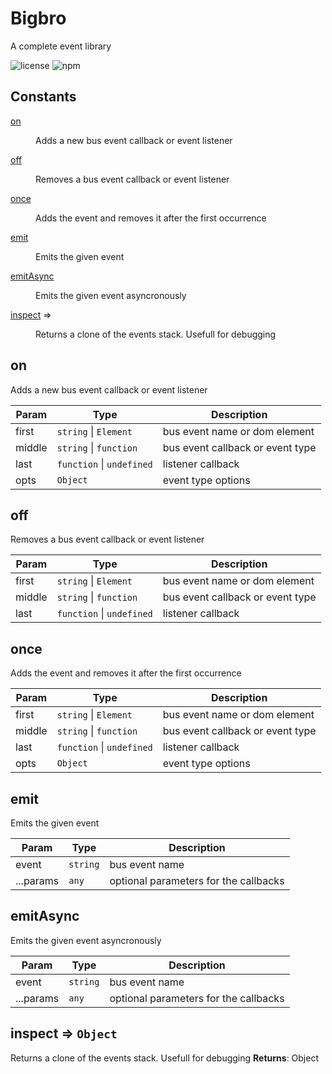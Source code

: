 # Bigbro

A complete event library

![license](https://img.shields.io/github/license/NabilKharrich/bigbro)
![npm](https://img.shields.io/npm/v/@nab/bigbro)

## Constants

<dl>
<dt><a href="#on">on</a></dt>
<dd><p>Adds a new bus event callback or event listener</p>
</dd>
<dt><a href="#off">off</a></dt>
<dd><p>Removes a bus event callback or event listener</p>
</dd>
<dt><a href="#once">once</a></dt>
<dd><p>Adds the event and removes it after the first occurrence</p>
</dd>
<dt><a href="#emit">emit</a></dt>
<dd><p>Emits the given event</p>
</dd>
<dt><a href="#emitAsync">emitAsync</a></dt>
<dd><p>Emits the given event asyncronously</p>
</dd>
<dt><a href="#inspect">inspect</a> ⇒</dt>
<dd><p>Returns a clone of the events stack. Usefull for debugging</p>
</dd>
</dl>

<a name="on"></a>

## on

Adds a new bus event callback or event listener

| Param  | Type                                            | Description                      |
| ------ | ----------------------------------------------- | -------------------------------- |
| first  | <code>string</code> \| <code>Element</code>     | bus event name or dom element    |
| middle | <code>string</code> \| <code>function</code>    | bus event callback or event type |
| last   | <code>function</code> \| <code>undefined</code> | listener callback                |
| opts   | <code>Object</code>                             | event type options               |

<a name="off"></a>

## off

Removes a bus event callback or event listener

| Param  | Type                                            | Description                      |
| ------ | ----------------------------------------------- | -------------------------------- |
| first  | <code>string</code> \| <code>Element</code>     | bus event name or dom element    |
| middle | <code>string</code> \| <code>function</code>    | bus event callback or event type |
| last   | <code>function</code> \| <code>undefined</code> | listener callback                |

<a name="once"></a>

## once

Adds the event and removes it after the first occurrence

| Param  | Type                                            | Description                      |
| ------ | ----------------------------------------------- | -------------------------------- |
| first  | <code>string</code> \| <code>Element</code>     | bus event name or dom element    |
| middle | <code>string</code> \| <code>function</code>    | bus event callback or event type |
| last   | <code>function</code> \| <code>undefined</code> | listener callback                |
| opts   | <code>Object</code>                             | event type options               |

<a name="emit"></a>

## emit

Emits the given event

| Param     | Type                | Description                           |
| --------- | ------------------- | ------------------------------------- |
| event     | <code>string</code> | bus event name                        |
| ...params | <code>any</code>    | optional parameters for the callbacks |

<a name="emitAsync"></a>

## emitAsync

Emits the given event asyncronously

| Param     | Type                | Description                           |
| --------- | ------------------- | ------------------------------------- |
| event     | <code>string</code> | bus event name                        |
| ...params | <code>any</code>    | optional parameters for the callbacks |

<a name="inspect"></a>

## inspect ⇒ <code>Object</code>

Returns a clone of the events stack. Usefull for debugging
**Returns**: Object
